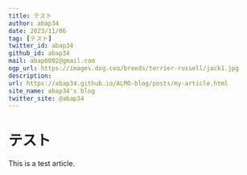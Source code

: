 ```yaml
---
title: テスト
author: abap34
date: 2023/11/06
tag: [テスト]
twitter_id: abap34
github_id: abap34
mail: abap0002@gmail.com
ogp_url: https://images.dog.ceo/breeds/terrier-russell/jack1.jpg
description: 
url: https://abap34.github.io/ALMO-blog/posts/my-article.html
site_name: abap34's blog
twitter_site: @abap34
---
```


# テスト

This is a test article.